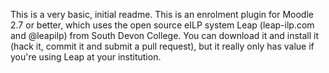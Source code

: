 This is a very basic, initial readme. This is an enrolment plugin for Moodle 2.7 or better, which uses the open source eILP system Leap (leap-ilp.com and @leapilp) from South Devon College. You can download it and install it (hack it, commit it and submit a pull request), but it really only has value if you're using Leap at your institution.
